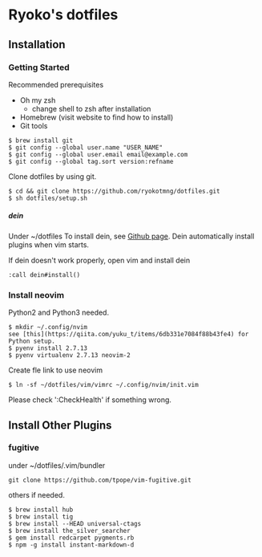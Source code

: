 # Ryoko's dotfiles
## Installation
### Getting Started
Recommended prerequisites
- Oh my zsh
  - change shell to zsh after installation
- Homebrew (visit website to find how to install)
- Git tools
```
$ brew install git
$ git config --global user.name "USER_NAME"
$ git config --global user.email email@example.com
$ git config --global tag.sort version:refname
```

Clone dotfiles by using git.
```
$ cd && git clone https://github.com/ryokotmng/dotfiles.git
$ sh dotfiles/setup.sh
```

##### dein
Under ~/dotfiles
To install dein, see [Github page](https://github.com/Shougo/dein.vim).
Dein automatically install plugins when vim starts.

If dein doesn't work properly, open vim and install dein
```
:call dein#install()
```

### Install neovim
Python2 and Python3 needed.
```
$ mkdir ~/.config/nvim
see [this](https://qiita.com/yuku_t/items/6db331e7084f88b43fe4) for Python setup.
$ pyenv install 2.7.13
$ pyenv virtualenv 2.7.13 neovim-2
```
Create fle link to use neovim
```
$ ln -sf ~/dotfiles/vim/vimrc ~/.config/nvim/init.vim
```
Please check ':CheckHealth' if something wrong.

## Install Other Plugins

### fugitive
under ~/dotfiles/.vim/bundler
```
git clone https://github.com/tpope/vim-fugitive.git
```

others if needed.
```
$ brew install hub
$ brew install tig
$ brew install --HEAD universal-ctags
$ brew install the_silver_searcher
$ gem install redcarpet pygments.rb
$ npm -g install instant-markdown-d
```

